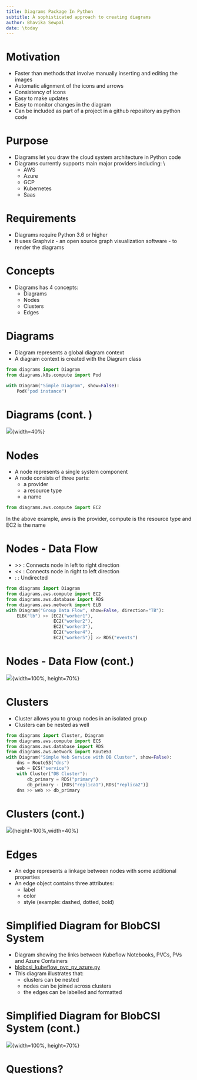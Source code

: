 ```yaml
---
title: Diagrams Package In Python
subtitle: A sophisticated approach to creating diagrams
author: Bhavika Sewpal
date: \today
---
```


# Motivation

- Faster than methods that involve manually inserting and editing the images
- Automatic alignment of the icons and arrows
- Consistency of icons
- Easy to make updates
- Easy to monitor changes in the diagram
- Can be included as part of a project in a github repository as python code

# Purpose
- Diagrams let you draw the cloud system architecture in Python code
- Diagrams currently supports main major providers including: \
  - AWS
  - Azure
  - GCP
  - Kubernetes
  - Saas

# Requirements

- Diagrams require Python 3.6 or higher
- It uses Graphviz - an open source graph visualization software - to render the diagrams

# Concepts 

- Diagrams has 4 concepts:
  - Diagrams
  - Nodes
  - Clusters
  - Edges

# Diagrams

- Diagram represents a global diagram context
- A diagram context is created with the Diagram class
```python
from diagrams import Diagram
from diagrams.k8s.compute import Pod

with Diagram("Simple Diagram", show=False):
    Pod("pod instance")
```

# Diagrams (cont. )

![](../assets/simple_diagram.png){width=40%}


# Nodes
- A node represents a single system component
- A node consists of three parts:
  - a provider
  - a resource type
  - a name

```python
from diagrams.aws.compute import EC2
```
In the above example, aws is the provider, compute is the resource type and EC2 is the name

# Nodes - Data Flow

- \>> : Connects node in left to right direction
- << : Connects node in right to left direction
- :  : Undirected
```python
from diagrams import Diagram
from diagrams.aws.compute import EC2
from diagrams.aws.database import RDS
from diagrams.aws.network import ELB
with Diagram("Group Data Flow", show=False, direction="TB"):
    ELB("lb") >> [EC2("worker1"),
                  EC2("worker2"),
                  EC2("worker3"),
                  EC2("worker4"),
                  EC2("worker5")] >> RDS("events")
```
# Nodes - Data Flow (cont.)

![](../assets/group_data_flow.png){width=100%, height=70%}

# Clusters
- Cluster allows you to group nodes in an isolated group
- Clusters can be nested as well
```python
from diagrams import Cluster, Diagram
from diagrams.aws.compute import ECS
from diagrams.aws.database import RDS
from diagrams.aws.network import Route53
with Diagram("Simple Web Service with DB Cluster", show=False):
    dns = Route53("dns")
    web = ECS("service")
    with Cluster("DB Cluster"):
        db_primary = RDS("primary")
        db_primary - [RDS("replica1"),RDS("replica2")]
    dns >> web >> db_primary
```

# Clusters (cont.)
![](../assets/simple_web_service_with_db_cluster.png){height=100%,width=40%}

# Edges
- An edge represents a linkage between nodes with some additional properties
- An edge object contains three attributes:
  - label
  - color
  - style (example: dashed, dotted, bold)

# Simplified Diagram for BlobCSI System
- Diagram showing the links between Kubeflow Notebooks, PVCs, PVs and Azure Containers
- [blobcsi_kubeflow_pvc_pv_azure.py](https://github.com/StatCan/aaw-kubeflow-profiles-controller/blob/main/docs/diagrams/blobcsi_kubeflow_pvc_pv_azure.py)
- This diagram illustrates that:
  - clusters can be nested
  - nodes can be joined across clusters
  - the edges can be labelled and formatted

# Simplified Diagram for BlobCSI System (cont.)
  ![](../assets/blobcsi_kubeflow_pvc_pv_azure.png){width=100%, height=70%}

# Questions?
